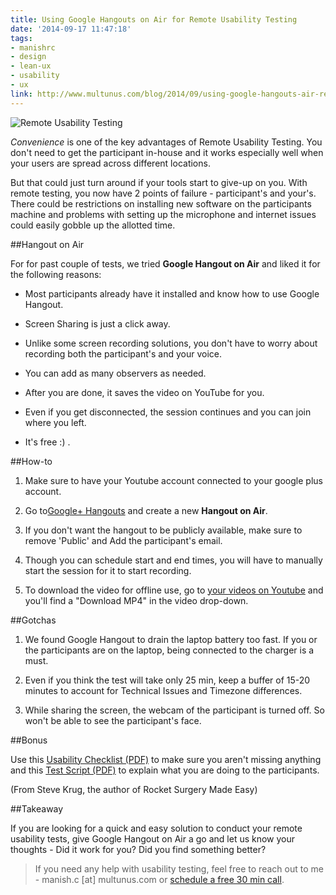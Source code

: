 ```yaml
---
title: Using Google Hangouts on Air for Remote Usability Testing
date: '2014-09-17 11:47:18'
tags:
- manishrc
- design
- lean-ux
- usability
- ux
link: http://www.multunus.com/blog/2014/09/using-google-hangouts-air-remote-usability-testing/
---
```


![Remote Usability Testing](https://s3.amazonaws.com/multunus-website/uploads/2014/09/6963131702_a1037a4a0f_b-e1410934533354.jpg)

*Convenience*  is one of the key advantages of Remote Usability Testing. You don't need to get the participant in-house and it works especially well when your users are spread across different locations.

But that could just turn around if your tools start to give-up on you. With remote testing, you now have 2 points of failure - participant's and your's. There could be restrictions on installing new software on the participants machine and problems with setting up the microphone and internet issues could easily gobble up the allotted time.


##Hangout on Air


For for past couple of tests, we tried **Google Hangout on Air** and liked it for the following reasons:


*  Most participants already have it installed and know how to use Google Hangout.


*  Screen Sharing is just a click away.


*  Unlike some screen recording solutions, you don't have to worry about recording both the participant's and your voice.


*  You can add as many observers as needed.


*  After you are done, it saves the video on YouTube for you.


*  Even if you get disconnected, the session continues and you can join where you left.


*  It's free :) .


##How-to



1. Make sure to have your Youtube account connected to your google plus account.


2. Go to[Google+ Hangouts](https://plus.google.com/hangouts/onair) and create a new **Hangout on Air**.


3. If you don't want the hangout to be publicly available, make sure to remove 'Public' and Add the participant's email.


4. Though you can schedule start and end times, you will have to manually start the session for it to start recording.


5. To download the video for offline use, go to [your videos on Youtube](https://www.youtube.com/my_videos) and you'll find a "Download MP4" in the video drop-down.


##Gotchas



1. We found Google Hangout to drain the laptop battery too fast. If you or the participants are on the laptop, being connected to the charger is a must.


2. Even if you think the test will take only 25 min, keep a buffer of 15-20 minutes to account for Technical Issues and Timezone differences.


3. While sharing the screen, the webcam of the participant is turned off. So won't be able to see the participant's face.


##Bonus


Use this [Usability Checklist (PDF)](http://sensible.com/downloads/checklists.pdf) to make sure you aren't missing anything and this [Test Script (PDF)](http://sensible.com/downloads/test-script.pdf) to explain what you are doing to the participants.

(From Steve Krug, the author of Rocket Surgery Made Easy)


##Takeaway


If you are looking for a quick and easy solution to conduct your remote usability tests, give Google Hangout on Air a go and let us know your thoughts -
Did it work for you? Did you find something better?


> If you need any help with usability testing, feel free to reach out to me - manish.c [at] multunus.com or [schedule a free 30 min call](https://www.sohelpful.me/manishrc).
